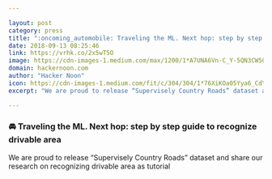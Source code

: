```yaml
---

layout: post
category: press
title: ":oncoming_automobile: Traveling the ML. Next hop: step by step guide to recognize drivable area"
date: 2018-09-13 08:25:46
link: https://vrhk.co/2x5wT5O
image: https://cdn-images-1.medium.com/max/1200/1*A7UNA6Vn-C_Y-5QN3CW5QQ.png
domain: hackernoon.com
author: "Hacker Noon"
icon: https://cdn-images-1.medium.com/fit/c/304/304/1*76XiKOa05Yya6_CdYX8pVg.jpeg
excerpt: "We are proud to release “Supervisely Country Roads” dataset and share our research on recognizing drivable area as tutorial"

---
```


### :oncoming_automobile: Traveling the ML. Next hop: step by step guide to recognize drivable area

We are proud to release “Supervisely Country Roads” dataset and share our research on recognizing drivable area as tutorial